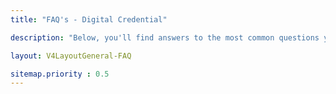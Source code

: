 ```yaml
---
title: "FAQ's - Digital Credential"

description: "Below, you'll find answers to the most common questions you may have on CertifyMe Digital Credentials. If you still can't find the answer you're looking for, just Contact Us!"

layout: V4LayoutGeneral-FAQ

sitemap.priority : 0.5
---
```

